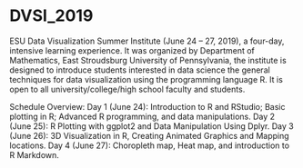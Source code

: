 # DVSI_2019
ESU Data Visualization Summer Institute (June 24 – 27, 2019), a four-day, intensive learning experience.
It was organized by Department of Mathematics, East Stroudsburg University of Pennsylvania, the institute is designed to introduce students interested in data science the general techniques for data visualization using the programming language R. It is open to all university/college/high school faculty and students.

Schedule Overview:
Day 1 (June 24): Introduction to R and RStudio; Basic plotting in R; Advanced R programming, and data manipulations.
Day 2 (June 25): R Plotting with ggplot2 and Data Manipulation Using Dplyr.
Day 3 (June 26): 3D Visualization in R, Creating Animated Graphics and Mapping locations.
Day 4 (June 27): Choropleth map, Heat map, and introduction to R Markdown.
